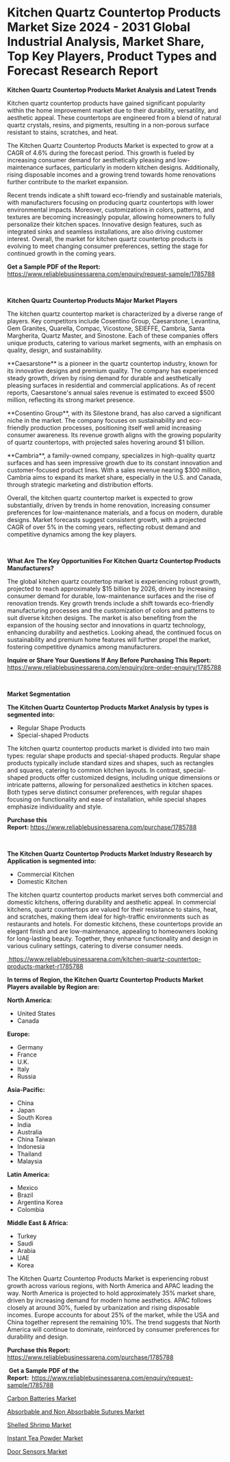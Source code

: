 <p><h1>Kitchen Quartz Countertop Products Market Size 2024 - 2031 Global Industrial Analysis, Market Share, Top Key Players, Product Types and Forecast Research Report</h1></p><p><strong>Kitchen Quartz Countertop Products Market Analysis and Latest Trends</strong></p>
<p><p>Kitchen quartz countertop products have gained significant popularity within the home improvement market due to their durability, versatility, and aesthetic appeal. These countertops are engineered from a blend of natural quartz crystals, resins, and pigments, resulting in a non-porous surface resistant to stains, scratches, and heat.</p><p>The Kitchen Quartz Countertop Products Market is expected to grow at a CAGR of 4.6% during the forecast period. This growth is fueled by increasing consumer demand for aesthetically pleasing and low-maintenance surfaces, particularly in modern kitchen designs. Additionally, rising disposable incomes and a growing trend towards home renovations further contribute to the market expansion. </p><p>Recent trends indicate a shift toward eco-friendly and sustainable materials, with manufacturers focusing on producing quartz countertops with lower environmental impacts. Moreover, customizations in colors, patterns, and textures are becoming increasingly popular, allowing homeowners to fully personalize their kitchen spaces. Innovative design features, such as integrated sinks and seamless installations, are also driving customer interest. Overall, the market for kitchen quartz countertop products is evolving to meet changing consumer preferences, setting the stage for continued growth in the coming years.</p></p>
<p><strong>Get a Sample PDF of the Report:&nbsp;</strong> <a href="https://www.reliablebusinessarena.com/enquiry/request-sample/1785788?utm_campaign=1495&utm_medium=2&utm_source=Github&utm_content=ia&utm_term=09102024&utm_id=kitchen-quartz-countertop-products">https://www.reliablebusinessarena.com/enquiry/request-sample/1785788</a></p>
<p>&nbsp;</p>
<p><strong>Kitchen Quartz Countertop Products Major Market Players</strong></p>
<p><p>The kitchen quartz countertop market is characterized by a diverse range of players. Key competitors include Cosentino Group, Caesarstone, Levantina, Gem Granites, Quarella, Compac, Vicostone, SEIEFFE, Cambria, Santa Margherita, Quartz Master, and Sinostone. Each of these companies offers unique products, catering to various market segments, with an emphasis on quality, design, and sustainability.</p><p>**Caesarstone** is a pioneer in the quartz countertop industry, known for its innovative designs and premium quality. The company has experienced steady growth, driven by rising demand for durable and aesthetically pleasing surfaces in residential and commercial applications. As of recent reports, Caesarstone's annual sales revenue is estimated to exceed $500 million, reflecting its strong market presence.</p><p>**Cosentino Group**, with its Silestone brand, has also carved a significant niche in the market. The company focuses on sustainability and eco-friendly production processes, positioning itself well amid increasing consumer awareness. Its revenue growth aligns with the growing popularity of quartz countertops, with projected sales hovering around $1 billion.</p><p>**Cambria**, a family-owned company, specializes in high-quality quartz surfaces and has seen impressive growth due to its constant innovation and customer-focused product lines. With a sales revenue nearing $300 million, Cambria aims to expand its market share, especially in the U.S. and Canada, through strategic marketing and distribution efforts.</p><p>Overall, the kitchen quartz countertop market is expected to grow substantially, driven by trends in home renovation, increasing consumer preferences for low-maintenance materials, and a focus on modern, durable designs. Market forecasts suggest consistent growth, with a projected CAGR of over 5% in the coming years, reflecting robust demand and competitive dynamics among the key players.</p></p>
<p>&nbsp;</p>
<p><strong>What Are The Key Opportunities For Kitchen Quartz Countertop Products Manufacturers?</strong></p>
<p><p>The global kitchen quartz countertop market is experiencing robust growth, projected to reach approximately $15 billion by 2026, driven by increasing consumer demand for durable, low-maintenance surfaces and the rise of renovation trends. Key growth trends include a shift towards eco-friendly manufacturing processes and the customization of colors and patterns to suit diverse kitchen designs. The market is also benefiting from the expansion of the housing sector and innovations in quartz technology, enhancing durability and aesthetics. Looking ahead, the continued focus on sustainability and premium home features will further propel the market, fostering competitive dynamics among manufacturers.</p></p>
<p><strong>Inquire or Share Your Questions If Any Before Purchasing This Report:</strong> <a href="https://www.reliablebusinessarena.com/enquiry/pre-order-enquiry/1785788?utm_campaign=1495&utm_medium=2&utm_source=Github&utm_content=ia&utm_term=09102024&utm_id=kitchen-quartz-countertop-products">https://www.reliablebusinessarena.com/enquiry/pre-order-enquiry/1785788</a></p>
<p>&nbsp;</p>
<p><strong>Market Segmentation</strong></p>
<p><strong>The Kitchen Quartz Countertop Products Market Analysis by types is segmented into:</strong></p>
<p><ul><li>Regular Shape Products</li><li>Special-shaped Products</li></ul></p>
<p><p>The kitchen quartz countertop products market is divided into two main types: regular shape products and special-shaped products. Regular shape products typically include standard sizes and shapes, such as rectangles and squares, catering to common kitchen layouts. In contrast, special-shaped products offer customized designs, including unique dimensions or intricate patterns, allowing for personalized aesthetics in kitchen spaces. Both types serve distinct consumer preferences, with regular shapes focusing on functionality and ease of installation, while special shapes emphasize individuality and style.</p></p>
<p><strong>Purchase this Report:&nbsp;</strong><a href="https://www.reliablebusinessarena.com/purchase/1785788?utm_campaign=1495&utm_medium=2&utm_source=Github&utm_content=ia&utm_term=09102024&utm_id=kitchen-quartz-countertop-products">https://www.reliablebusinessarena.com/purchase/1785788</a></p>
<p>&nbsp;</p>
<p><strong>The Kitchen Quartz Countertop Products Market Industry Research by Application is segmented into:</strong></p>
<p><ul><li>Commercial Kitchen</li><li>Domestic Kitchen</li></ul></p>
<p><p>The kitchen quartz countertop products market serves both commercial and domestic kitchens, offering durability and aesthetic appeal. In commercial kitchens, quartz countertops are valued for their resistance to stains, heat, and scratches, making them ideal for high-traffic environments such as restaurants and hotels. For domestic kitchens, these countertops provide an elegant finish and are low-maintenance, appealing to homeowners looking for long-lasting beauty. Together, they enhance functionality and design in various culinary settings, catering to diverse consumer needs.</p></p>
<p><a href="https://www.reliablebusinessarena.com/kitchen-quartz-countertop-products-market-r1785788?utm_campaign=1495&utm_medium=2&utm_source=Github&utm_content=ia&utm_term=09102024&utm_id=kitchen-quartz-countertop-products">&nbsp;https://www.reliablebusinessarena.com/kitchen-quartz-countertop-products-market-r1785788</a></p>
<p><strong>In terms of Region, the Kitchen Quartz Countertop Products Market Players available by Region are:</strong></p>
<p>
    <p> <strong> North America: </strong>
        <ul>
            <li>United States</li>
            <li>Canada</li>
        </ul>
        </p> 
    <p> <strong> Europe: </strong>
        <ul>
            <li>Germany</li>
            <li>France</li>
            <li>U.K.</li>
            <li>Italy</li>
            <li>Russia</li>
        </ul>
        </p> 
    <p> <strong> Asia-Pacific: </strong>
        <ul>
            <li>China</li>
            <li>Japan</li>
            <li>South Korea</li>
            <li>India</li>
            <li>Australia</li>
            <li>China Taiwan</li>
            <li>Indonesia</li>
            <li>Thailand</li>
            <li>Malaysia</li>
        </ul>
        </p> 
    <p> <strong> Latin America: </strong>
        <ul>
            <li>Mexico</li>
            <li>Brazil</li>
            <li>Argentina Korea</li>
            <li>Colombia</li>
        </ul>
        </p> 
    <p> <strong> Middle East & Africa: </strong>
        <ul>
            <li>Turkey</li>
            <li>Saudi</li>
            <li>Arabia</li>
            <li>UAE</li>
            <li>Korea</li>
        </ul>
    </p>
    </p>
<p><p>The Kitchen Quartz Countertop Products Market is experiencing robust growth across various regions, with North America and APAC leading the way. North America is projected to hold approximately 35% market share, driven by increasing demand for modern home aesthetics. APAC follows closely at around 30%, fueled by urbanization and rising disposable incomes. Europe accounts for about 25% of the market, while the USA and China together represent the remaining 10%. The trend suggests that North America will continue to dominate, reinforced by consumer preferences for durability and design.</p></p>
<p><strong>Purchase this Report: </strong><a href="https://www.reliablebusinessarena.com/purchase/1785788?utm_campaign=1495&utm_medium=2&utm_source=Github&utm_content=ia&utm_term=09102024&utm_id=kitchen-quartz-countertop-products">https://www.reliablebusinessarena.com/purchase/1785788</a></p>
<p>&nbsp;<strong>Get a Sample PDF of the Report:&nbsp;&nbsp;</strong><a href="https://www.reliablebusinessarena.com/enquiry/request-sample/1785788?utm_campaign=1495&utm_medium=2&utm_source=Github&utm_content=ia&utm_term=09102024&utm_id=kitchen-quartz-countertop-products">https://www.reliablebusinessarena.com/enquiry/request-sample/1785788</a></p>
<p><strong></strong></p>
<p><p><a href="https://www.linkedin.com/pulse/global-carbon-batteries-market-exploring-share-trends-future-co7pe?utm_campaign=1495&utm_medium=2&utm_source=Github&utm_content=ia&utm_term=09102024&utm_id=kitchen-quartz-countertop-products">Carbon Batteries Market</a></p><p><a href="https://www.linkedin.com/pulse/global-absorbable-non-sutures-market-status-2024--qpwjc?utm_campaign=1495&utm_medium=2&utm_source=Github&utm_content=ia&utm_term=09102024&utm_id=kitchen-quartz-countertop-products">Absorbable and Non Absorbable Sutures Market</a></p><p><a href="https://issuu.com/reportprime-2/docs/shelled-shrimp-market-size-2030.ppt_d2c79ac839db1f?utm_campaign=1495&utm_medium=2&utm_source=Github&utm_content=ia&utm_term=09102024&utm_id=kitchen-quartz-countertop-products">Shelled Shrimp Market</a></p><p><a href="https://www.linkedin.com/pulse/global-instant-tea-powder-market-status-2024-2031-forecast-vuzwf?utm_campaign=1495&utm_medium=2&utm_source=Github&utm_content=ia&utm_term=09102024&utm_id=kitchen-quartz-countertop-products">Instant Tea Powder Market</a></p><p><a href="https://www.linkedin.com/pulse/door-sensors-market-matrix-applications-householdcommercialindustrial-d8zoe?utm_campaign=1495&utm_medium=2&utm_source=Github&utm_content=ia&utm_term=09102024&utm_id=kitchen-quartz-countertop-products">Door Sensors Market</a></p></p>